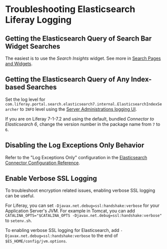 # Troubleshooting Elasticsearch Liferay Logging

## Getting the Elasticsearch Query of Search Bar Widget Searches

The easiest is to use the _Search Insights_ widget. See more in [Search Pages and Widgets](../search-pages-and-widgets/search-insights.md).

## Getting the Elasticsearch Query of Any Index-based Searches

Set the log level for `com.liferay.portal.search.elasticsearch7.internal.ElasticsearchIndexSearcher` to `INFO` level using the [Server Administrations logging UI](../../../system-administration/using-the-server-administration-panel/configuring-logging.md).

If you are on Liferay 7-1-7.2 and using the default, bundled _Connector to Elasticsearch 6_, change the version number in the package name from `7` to `6`.

## Disabling the Log Exceptions Only Behavior

Refer to the "Log Exceptions Only" configuration in the [Elasticsearch Connector Configuration Reference](../elasticsearch-connector-configuration-reference.md#general-connection-settings).

## Enable Verbose SSL Logging

To troubleshoot encryption related issues, enabling verbose SSL logging can be useful.

For Liferay, you can set `-Djavax.net.debug=ssl:handshake:verbose` for your Application Server's JVM. For example in Tomcat, you can add `CATALINA_OPTS="$CATALINA_OPTS -Djavax.net.debug=ssl:handshake:verbose"` to `setenv.sh`.

To enabling verbose SSL logging for Elasticsearch, add `-Djavax.net.debug=ssl:handshake:verbose` to the end of `$ES_HOME/config/jvm.options`.
